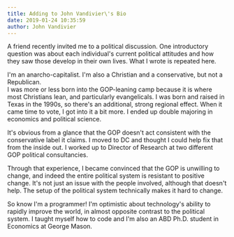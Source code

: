 ```yaml
---
title: Adding to John Vandivier\'s Bio
date: 2019-01-24 10:35:59
author: John Vandivier
---
```




<!-- wp:paragraph -->
<p>A friend recently invited me to a political discussion. One introductory question was about each individual's current political attitudes and how they saw those develop in their own lives. What I wrote is repeated here.</p>
<!-- /wp:paragraph -->

<!-- wp:paragraph -->
<p>I'm an anarcho-capitalist. I'm also a Christian and a conservative, but not a Republican.<br>I was more or less born into the GOP-leaning camp because it is where most Christians lean, and particularly evangelicals. I was born and raised in Texas in the 1990s, so there's an additional, strong regional effect. When it came time to vote, I got into it a bit more. I ended up double majoring in economics and political science.</p>
<!-- /wp:paragraph -->

<!-- wp:paragraph -->
<p>It's obvious from a glance that the GOP doesn't act consistent with the conservative label it claims. I moved to DC and thought I could help fix that from the inside out. I worked up to Director of Research at two different GOP political consultancies.</p>
<!-- /wp:paragraph -->

<!-- wp:paragraph -->
<p>Through that experience, I became convinced that the GOP is unwilling to change, and indeed the entire political system is resistant to positive change. It's not just an issue with the people involved, although that doesn't help. The setup of the political system technically makes it hard to change.</p>
<!-- /wp:paragraph -->

<!-- wp:paragraph -->
<p>So know I'm a programmer! I'm optimistic about technology's ability to rapidly improve the world, in almost opposite contrast to the political system. I taught myself how to code and I'm also an ABD Ph.D. student in Economics at George Mason.</p>
<!-- /wp:paragraph -->